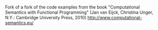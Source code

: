 Fork of a fork of the code examples from the book "Computational Semantics with Functional Programming" (Jan van Eijck, Christina Unger, N.Y.: Cambridge University Press, 2010) http://www.computational-semantics.eu/
